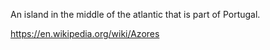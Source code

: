 An island in the middle of the atlantic that is part of Portugal. 

https://en.wikipedia.org/wiki/Azores

